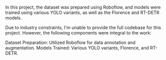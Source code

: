 In this project, the dataset was prepared using Roboflow, and models were trained using various YOLO variants, as well as the Florence and RT-DETR models.

Due to industry constraints, I'm unable to provide the full codebase for this project. However, the following components were integral to the work:

Dataset Preparation: Utilized Roboflow for data annotation and augmentation.
Models Trained: Various YOLO variants, Florence, and RT-DETR.
